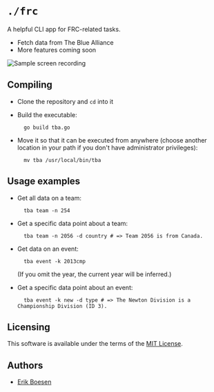 # `./frc`
A helpful CLI app for FRC-related tasks.

* Fetch data from The Blue Alliance
* More features coming soon

![Sample screen recording](screen.gif)

## Compiling
* Clone the repository and `cd` into it
* Build the executable:

        go build tba.go

* Move it so that it can be executed from anywhere (choose another location in your path if you don't have administrator privileges):

        mv tba /usr/local/bin/tba

## Usage examples
* Get all data on a team:

        tba team -n 254

* Get a specific data point about a team:

        tba team -n 2056 -d country # => Team 2056 is from Canada.

* Get data on an event:

        tba event -k 2013cmp

    (If you omit the year, the current year will be inferred.)

* Get a specific data point about an event:

        tba event -k new -d type # => The Newton Division is a Championship Division (ID 3).

## Licensing
This software is available under the terms of the [MIT License](LICENSE).

## Authors
* [Erik Boesen](https://github.com/ErikBoesen)
